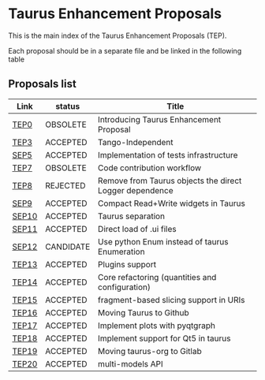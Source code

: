 Taurus Enhancement Proposals
=============================

This is the main index of the Taurus Enhancement Proposals (TEP).

Each proposal should be in a separate file and be linked in the following table

Proposals list
--------------

  Link        |  status   |        Title                                              
  ------------| --------- | ---------------------------------------------------------
  [TEP0][]   | OBSOLETE | Introducing Taurus Enhancement Proposal                  
  [TEP3][]   | ACCEPTED | Tango-Independent                                        
  [SEP5][]   | ACCEPTED | Implementation of tests infrastructure                   
  [TEP7][]   | OBSOLETE | Code contribution workflow                               
  [TEP8][]   | REJECTED | Remove from Taurus objects the direct Logger dependence  
  [SEP9][]   | ACCEPTED | Compact Read+Write widgets in Taurus                     
  [SEP10][] | ACCEPTED  | Taurus separation                                        
  [SEP11][] | ACCEPTED  | Direct load of .ui files                                       
  [SEP12][] | CANDIDATE | Use python Enum instead of taurus Enumeration
  [TEP13][] | ACCEPTED  | Plugins support 
  [TEP14][] | ACCEPTED  | Core refactoring (quantities and configuration)
  [TEP15][] | ACCEPTED  | fragment-based slicing support in URIs
  [TEP16][] | ACCEPTED  | Moving Taurus to Github
  [TEP17][] | ACCEPTED  | Implement plots with pyqtgraph
  [TEP18][] | ACCEPTED  | Implement support for Qt5 in taurus
  [TEP19][] | ACCEPTED  | Moving taurus-org to Gitlab
  [TEP20][] | ACCEPTED | multi-models API

[TEP0]: http://www.taurus-scada.org/tep/?TEP0.md
[TEP3]: http://www.taurus-scada.org/tep/?TEP3.md
[SEP5]: http:/www.sardana-controls.org/sep/?SEP5.md
[TEP7]: http://www.taurus-scada.org/tep/?TEP7.md
[TEP8]: http://www.taurus-scada.org/tep/?TEP8.md
[SEP9]:  http:/www.sardana-controls.org/sep/?SEP9.md
[SEP10]: http:/www.sardana-controls.org/sep/?SEP10.md
[SEP11]: http:/www.sardana-controls.org/sep/?SEP11.md
[SEP12]: http:/www.sardana-controls.org/sep/?SEP12.md
[TEP13]: http://www.taurus-scada.org/tep/?TEP13.md
[TEP14]: http://www.taurus-scada.org/tep/?TEP14.md
[TEP15]: http://www.taurus-scada.org/tep/?TEP15.md
[TEP16]: http://www.taurus-scada.org/tep/?TEP16.md
[TEP17]: http://www.taurus-scada.org/tep/?TEP17.md
[TEP18]: http://www.taurus-scada.org/tep/?TEP18.md
[TEP19]: http://www.taurus-scada.org/tep/?TEP19.md
[TEP20]: http://www.taurus-scada.org/tep/?TEP20.md
